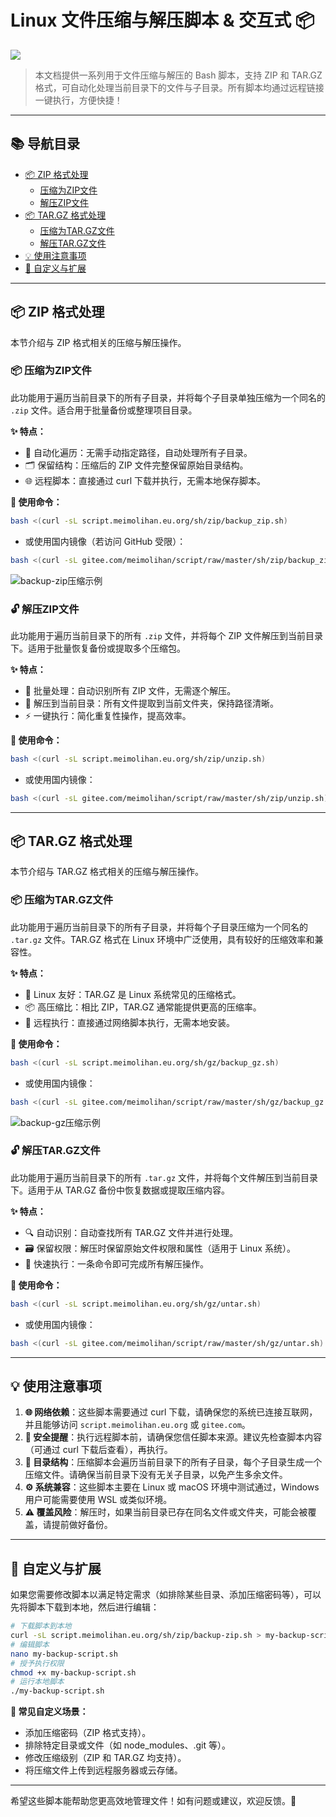 # Linux 文件压缩与解压脚本 & 交互式 📦

![](https://file.meimolihan.eu.org/img/zip-gz-01.webp) 

> 本文档提供一系列用于文件压缩与解压的 Bash 脚本，支持 ZIP 和 TAR.GZ 格式，可自动化处理当前目录下的文件与子目录。所有脚本均通过远程链接一键执行，方便快捷！

---

## 📚 导航目录

- [📦 ZIP 格式处理](#zip-format)
  - [压缩为ZIP文件](#backup-zip)
  - [解压ZIP文件](#unzip)
- [📦 TAR.GZ 格式处理](#tar-gz-format)
  - [压缩为TAR.GZ文件](#backup-gz)
  - [解压TAR.GZ文件](#untar-gz)
- [💡 使用注意事项](#notes)
- [🔧 自定义与扩展](#customization)

---

<a id="zip-format"></a>
## 📦 ZIP 格式处理

本节介绍与 ZIP 格式相关的压缩与解压操作。

<a id="backup-zip"></a>
### 📦 压缩为ZIP文件

此功能用于遍历当前目录下的所有子目录，并将每个子目录单独压缩为一个同名的 `.zip` 文件。适合用于批量备份或整理项目目录。

**✨ 特点：**
- 🔄 自动化遍历：无需手动指定路径，自动处理所有子目录。
- 🗂️ 保留结构：压缩后的 ZIP 文件完整保留原始目录结构。
- 🌐 远程脚本：直接通过 curl 下载并执行，无需本地保存脚本。

**📝 使用命令：**
```bash
bash <(curl -sL script.meimolihan.eu.org/sh/zip/backup_zip.sh)
```

- 或使用国内镜像（若访问 GitHub 受限）：

```bash
bash <(curl -sL gitee.com/meimolihan/script/raw/master/sh/zip/backup_zip.sh)
```

![backup-zip压缩示例](https://file.meimolihan.eu.org/screenshot/backup-zip-001.webp) 

<a id="unzip"></a>
### 🔓 解压ZIP文件

此功能用于遍历当前目录下的所有 `.zip` 文件，并将每个 ZIP 文件解压到当前目录下。适用于批量恢复备份或提取多个压缩包。

**✨ 特点：**
- 🔄 批量处理：自动识别所有 ZIP 文件，无需逐个解压。
- 📂 解压到当前目录：所有文件提取到当前文件夹，保持路径清晰。
- ⚡ 一键执行：简化重复性操作，提高效率。

**📝 使用命令：**
```bash
bash <(curl -sL script.meimolihan.eu.org/sh/zip/unzip.sh)
```

- 或使用国内镜像：

```bash
bash <(curl -sL gitee.com/meimolihan/script/raw/master/sh/zip/unzip.sh)
```

---

<a id="tar-gz-format"></a>
## 📦 TAR.GZ 格式处理

本节介绍与 TAR.GZ 格式相关的压缩与解压操作。

<a id="backup-gz"></a>
### 📦 压缩为TAR.GZ文件

此功能用于遍历当前目录下的所有子目录，并将每个子目录压缩为一个同名的 `.tar.gz` 文件。TAR.GZ 格式在 Linux 环境中广泛使用，具有较好的压缩效率和兼容性。

**✨ 特点：**
- 🐧 Linux 友好：TAR.GZ 是 Linux 系统常见的压缩格式。
- 📦 高压缩比：相比 ZIP，TAR.GZ 通常能提供更高的压缩率。
- 🔗 远程执行：直接通过网络脚本执行，无需本地安装。

**📝 使用命令：**
```bash
bash <(curl -sL script.meimolihan.eu.org/sh/gz/backup_gz.sh)
```

- 或使用国内镜像：

```bash
bash <(curl -sL gitee.com/meimolihan/script/raw/master/sh/gz/backup_gz.sh)
```

![backup-gz压缩示例](https://file.meimolihan.eu.org/screenshot/backup-gz-001.webp) 

<a id="untar-gz"></a>
### 🔓 解压TAR.GZ文件

此功能用于遍历当前目录下的所有 `.tar.gz` 文件，并将每个文件解压到当前目录下。适用于从 TAR.GZ 备份中恢复数据或提取压缩内容。

**✨ 特点：**
- 🔍 自动识别：自动查找所有 TAR.GZ 文件并进行处理。
- 🗃️ 保留权限：解压时保留原始文件权限和属性（适用于 Linux 系统）。
- 🚀 快速执行：一条命令即可完成所有解压操作。

**📝 使用命令：**
```bash
bash <(curl -sL script.meimolihan.eu.org/sh/gz/untar.sh)
```

- 或使用国内镜像：

```bash
bash <(curl -sL gitee.com/meimolihan/script/raw/master/sh/gz/untar.sh)
```

---

<a id="notes"></a>
## 💡 使用注意事项

1.  **🌐 网络依赖**：这些脚本需要通过 curl 下载，请确保您的系统已连接互联网，并且能够访问 `script.meimolihan.eu.org` 或 `gitee.com`。
2.  **🔐 安全提醒**：执行远程脚本前，请确保您信任脚本来源。建议先检查脚本内容（可通过 curl 下载后查看），再执行。
3.  **📁 目录结构**：压缩脚本会遍历当前目录下的所有子目录，每个子目录生成一个压缩文件。请确保当前目录下没有无关子目录，以免产生多余文件。
4.  **⚙️ 系统兼容**：这些脚本主要在 Linux 或 macOS 环境中测试通过，Windows 用户可能需要使用 WSL 或类似环境。
5.  **⚠️ 覆盖风险**：解压时，如果当前目录已存在同名文件或文件夹，可能会被覆盖，请提前做好备份。

---

<a id="customization"></a>
## 🔧 自定义与扩展

如果您需要修改脚本以满足特定需求（如排除某些目录、添加压缩密码等），可以先将脚本下载到本地，然后进行编辑：

```bash
# 下载脚本到本地
curl -sL script.meimolihan.eu.org/sh/zip/backup-zip.sh > my-backup-script.sh
# 编辑脚本
nano my-backup-script.sh
# 授予执行权限
chmod +x my-backup-script.sh
# 运行本地脚本
./my-backup-script.sh
```

**🎯 常见自定义场景：**
- 添加压缩密码（ZIP 格式支持）。
- 排除特定目录或文件（如 node_modules、.git 等）。
- 修改压缩级别（ZIP 和 TAR.GZ 均支持）。
- 将压缩文件上传到远程服务器或云存储。

---

希望这些脚本能帮助您更高效地管理文件！如有问题或建议，欢迎反馈。🚀